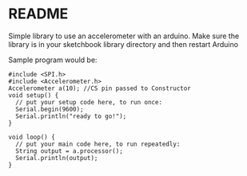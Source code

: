 # README

Simple library to use an accelerometer with an arduino. Make sure the library is in your sketchbook library directory and then restart Arduino

Sample program would be:

```
#include <SPI.h>
#include <Accelerometer.h>
Accelerometer a(10); //CS pin passed to Constructor
void setup() {
  // put your setup code here, to run once:
  Serial.begin(9600);
  Serial.println("ready to go!");
}

void loop() {
  // put your main code here, to run repeatedly:
  String output = a.processor();
  Serial.println(output);
}
```